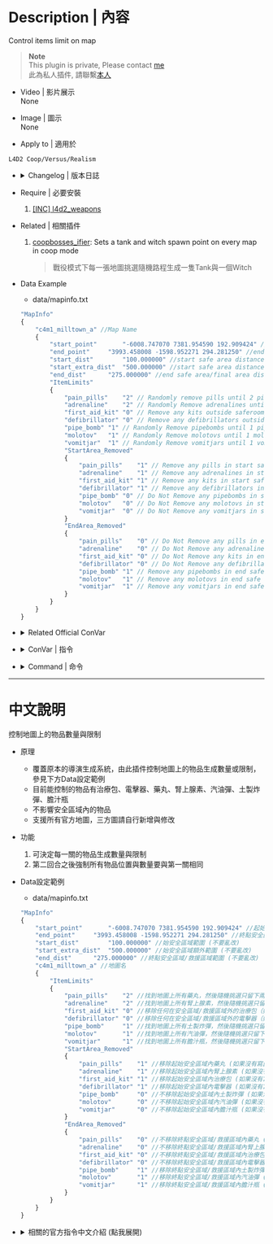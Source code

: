 # Description | 內容
Control items limit on map

> __Note__ <br/>
This plugin is private, Please contact [me](https://github.com/fbef0102/Game-Private_Plugin#私人插件列表-private-plugins-list)<br/>
此為私人插件, 請聯繫[本人](https://github.com/fbef0102/Game-Private_Plugin#私人插件列表-private-plugins-list)

* Video | 影片展示
<br/>None

* Image | 圖示
<br/>None

* Apply to | 適用於
```
L4D2 Coop/Versus/Realism
```

* <details><summary>Changelog | 版本日誌</summary>
	
	* v1.0h
	    * Request by Anzu
		* Individual plugin
		* More data keyvalue

	* v0.0
	    * [From confoglcompmod in SirPlease/L4D2-Competitive-Rework](https://github.com/SirPlease/L4D2-Competitive-Rework/blob/master/addons/sourcemod/scripting/confoglcompmod/ItemTracking.sp)
</details>

* Require | 必要安裝
	1. [[INC] l4d2_weapons](https://github.com/fbef0102/Game-Private_Plugin/blob/main/left4dead2/scripting/include/l4d2_weapons.inc)

* Related | 相關插件
	1. [coopbosses_ifier](https://github.com/fbef0102/Game-Private_Plugin/tree/main/coopbosses_ifier): Sets a tank and witch spawn point on every map in coop mode
		> 戰役模式下每一張地圖挑選隨機路程生成一隻Tank與一個Witch

* Data Example
	* data/mapinfo.txt
	```php
	"MapInfo"
	{
		"c4m1_milltown_a" //Map Name
		{
			"start_point"		"-6008.747070 7381.954590 192.909424" //start safe area center point (do not modify)
			"end_point"		"3993.458008 -1598.952271 294.281250" //end safe area/final area center point (do not modify)
			"start_dist"		"100.000000" //start safe area distance (do not modify)
			"start_extra_dist"	"500.000000" //start safe area distance extra (do not modify)
			"end_dist"		"275.000000" //end safe area/final area distance extra (do not modify)
			"ItemLimits"
			{
				"pain_pills"	"2" // Randomly remove pills until 2 pills left outside saferoom/final area (Use cvar "pills_limit" if no keyvalue)
				"adrenaline"	"2" // Randomly Remove adrenalines until 2 adrenalines left outside saferoom/final area (Use cvar "adrenaline_limit" if no keyvalue)
				"first_aid_kit"	"0" // Remove any kits outside saferoom/final area (Use cvar "kits_limit" if no keyvalue)
				"defibrillator"	"0" // Remove any defibrillators outside saferoom/final area (Use cvar "defib_limit" if no keyvalue)
				"pipe_bomb"	"1" // Randomly Remove pipebombs until 1 pipe_bomb left outside saferoom/final area (Use cvar "pipebomb_limit" if no keyvalue)
				"molotov"	"1" // Randomly Remove molotovs until 1 molotov left outside saferoom/final area (Use cvar "molotov_limit" if no keyvalue)
				"vomitjar"	"1" // Randomly Remove vomitjars until 1 vomitjar left outside saferoom/final area (Use cvar "vomitjar_limit" if no keyvalue)
				"StartArea_Removed"
				{
					"pain_pills"	"1" // Remove any pills in start safe area (Do Not Remove if no keyvalue)
					"adrenaline"	"1" // Remove any adrenalines in start safe area (Do Not Remove if no keyvalue)
					"first_aid_kit"	"1" // Remove any kits in start safe area (Do Not Remove if no keyvalue)
					"defibrillator"	"1" // Remove any defibrillators in start safe area (Do Not Remove if no keyvalue)
					"pipe_bomb"	"0" // Do Not Remove any pipebombs in start safe area (Do Not Remove if no keyvalue)
					"molotov"	"0" // Do Not Remove any molotovs in start safe area (Do Not Remove if no keyvalue)
					"vomitjar"	"0" // Do Not Remove any vomitjars in start safe area (Do Not Remove if no keyvalue)
				}
				"EndArea_Removed"
				{
					"pain_pills"	"0" // Do Not Remove any pills in end safe area & final area (Do Not Remove if no keyvalue)
					"adrenaline"	"0" // Do Not Remove any adrenalines in end safe area & final area (Do Not Remove if no keyvalue)
					"first_aid_kit"	"0" // Do Not Remove any kits in end safe area & final area (Do Not Remove if no keyvalue)
					"defibrillator"	"0" // Do Not Remove any defibrillators in end safe area & final area (Do Not Remove if no keyvalue)
					"pipe_bomb"	"1" // Remove any pipebombs in end safe area & final area (Do Not Remove if no keyvalue)
					"molotov"	"1" // Remove any molotovs in end safe area & final area (Do Not Remove if no keyvalue)
					"vomitjar"	"1" // Remove any vomitjars in end safe area & final area (Do Not Remove if no keyvalue)
				}
			}
		}
	}
	```

* <details><summary>Related Official ConVar</summary>

	* write down the follong cvars in cfg/server.cfg
		```php
		//Item density, Items per 100 yards square
		sm_cvar director_pain_pill_density 		"6.48"
		sm_cvar director_adrenaline_density		"6.48"
		sm_cvar director_defibrillator_density 		"6.48"
		sm_cvar director_molotov_density 		"6.48"
		sm_cvar director_pipe_bomb_density 		"6.48"
		sm_cvar director_vomitjar_density 		"6.48"
		```
</details>

* <details><summary>ConVar | 指令</summary>

	* cfg/sourcemod/itemtracking.cfg
		```php
		// Limits the number of adrenaline shots on each map by default. -1: no limit; >=0: limit to cvar value
		adrenaline_limit "-1"

		// Limits the number of defibrillators on each map by default. -1: no limit; >=0: limit to cvar value
		defib_limit "-1"

		// If 1, Enable the itemtracking
		itemtracking_enable "1"

		// If 1, Keep item spawns the same on both rounds (usually enable in versus)
		itemtracking_savespawns "1"

		// Limits the number of first aid kits on each map by default. -1: no limit; >=0: limit to cvar value
		kits_limit "-1"

		// Limits the number of molotovs on each map by default. -1: no limit; >=0: limit to cvar value
		molotov_limit "-1"

		// Limits the number of pain pills on each map by default. -1: no limit; >=0: limit to cvar value
		pills_limit "-1"

		// Limits the number of pipe bombs on each map by default. -1: no limit; >=0: limit to cvar value
		pipebomb_limit "-1"

		// Limits the number of bile bombs on each map by default. -1: no limit; >=0: limit to cvar value
		vomitjar_limit "-1"
		```
</details>

* <details><summary>Command | 命令</summary>

	None
</details>

- - - -
# 中文說明
控制地圖上的物品數量與限制

* 原理
	* 覆蓋原本的導演生成系統，由此插件控制地圖上的物品生成數量或限制，參見下方Data設定範例
	* 目前能控制的物品有治療包、電擊器、藥丸、腎上腺素、汽油彈、土製炸彈、膽汁瓶
	* 不影響安全區域內的物品
	* 支援所有官方地圖，三方圖請自行新增與修改

* 功能
	1. 可決定每一關的物品生成數量與限制
	2. 第二回合之後強制所有物品位置與數量要與第一關相同

* Data設定範例
	* data/mapinfo.txt
	```php
	"MapInfo"
	{
		"start_point"		"-6008.747070 7381.954590 192.909424" //起始安全區域中心點 (不要亂改)
		"end_point"		"3993.458008 -1598.952271 294.281250" //終點安全區域/救援區域中心點(不要亂改)
		"start_dist"		"100.000000" //始安全區域範圍 (不要亂改)
		"start_extra_dist"	"500.000000" //始安全區域額外範圍 (不要亂改)
		"end_dist"		"275.000000" //終點安全區域/救援區域範圍 (不要亂改)
		"c4m1_milltown_a" //地圖名
		{
			"ItemLimits"
			{
				"pain_pills"    "2" //找到地圖上所有藥丸，然後隨機挑選只留下兩顆藥丸，其餘的藥丸全部移除（如果沒有寫此行，預設使用指令pills_limit)
				"adrenaline"    "2" //找到地圖上所有腎上腺素，然後隨機挑選只留下兩個腎上腺素，其餘的腎上腺素全部移除（如果沒有寫此行，預設使用指令adrenaline_limit)
				"first_aid_kit" "0" //移除任何在安全區域/救援區域外的治療包（如果沒有寫此行，預設使用指令kits_limit)
				"defibrillator" "0" //移除任何在安全區域/救援區域外的電擊器（如果沒有寫此行，預設使用指令defib_limit)
				"pipe_bomb"     "1" //找到地圖上所有土製炸彈，然後隨機挑選只留下1個，其餘的全部移除（如果沒有寫此行，預設使用指令pipebomb_limit)
				"molotov"       "1" //找到地圖上所有汽油彈，然後隨機挑選只留下1瓶，其餘的全部移除（如果沒有寫此行，預設使用指令molotov_limit)
				"vomitjar"      "1" //找到地圖上所有膽汁瓶，然後隨機挑選只留下1瓶，其餘的全部移除（如果沒有寫此行，預設使用指令vomitjar_limit)
				"StartArea_Removed"
				{
					"pain_pills"    "1" //移除起始安全區域內藥丸 (如果沒有寫此行，預設不移除)
					"adrenaline"    "1" //移除起始安全區域內腎上腺素 (如果沒有寫此行，預設不移除)
					"first_aid_kit" "1" //移除起始安全區域內治療包 (如果沒有寫此行，預設不移除)
					"defibrillator" "1" //移除起始安全區域內電擊器 (如果沒有寫此行，預設不移除)
					"pipe_bomb"     "0" //不移除起始安全區域內土製炸彈 (如果沒有寫此行，預設不移除)
					"molotov"       "0" //不移除起始安全區域內汽油彈 (如果沒有寫此行，預設不移除)
					"vomitjar"      "0" //不移除起始安全區域內膽汁瓶 (如果沒有寫此行，預設不移除)
				}
				"EndArea_Removed"
				{
					"pain_pills"    "0" //不移除終點安全區域/救援區域內藥丸 (如果沒有寫此行，預設不移除)
					"adrenaline"    "0" //不移除終點安全區域/救援區域內腎上腺素 (如果沒有寫此行，預設不移除)
					"first_aid_kit" "0" //不移除終點安全區域/救援區域內治療包 (如果沒有寫此行，預設不移除)
					"defibrillator" "0" //不移除終點安全區域/救援區域內電擊器 (如果沒有寫此行，預設不移除)
					"pipe_bomb"     "1" //移除終點安全區域/救援區域內土製炸彈 (如果沒有寫此行，預設不移除)
					"molotov"       "1" //移除終點安全區域/救援區域內汽油彈 (如果沒有寫此行，預設不移除)
					"vomitjar"      "1" //移除終點安全區域/救援區域內膽汁瓶 (如果沒有寫此行，預設不移除)
				}
			}
		}
	}
	```

* <details><summary>相關的官方指令中文介紹 (點我展開)</summary>

	* 以下指令寫入文件 cfg/server.cfg，可自行調整
		```php
		//物品生成密度，每 100 碼平方單位生成的數量 (數字越大，地圖上物品數量越多)
		sm_cvar director_pain_pill_density 		"6.48"
		sm_cvar director_adrenaline_density		"6.48"
		sm_cvar director_defibrillator_density 		"6.48"
		sm_cvar director_molotov_density 		"6.48"
		sm_cvar director_pipe_bomb_density 		"6.48"
		sm_cvar director_vomitjar_density 		"6.48"
		```
</details>
